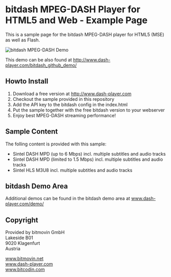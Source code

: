 # bitdash MPEG-DASH Player for HTML5 and Web - Example Page

This is a sample page for the bitdash MPEG-DASH player for HTML5 (MSE) as well as Flash. 

![bitdash MPEG-DASH Demo](https://raw.githubusercontent.com/slederer/bitdash/master/screenshot.png "bitdash MPEG-DASH Demo Page")

This demo can be also found at http://www.dash-player.com/bitdash_github_demo/ 

## Howto Install

1. Download a free version at http://www.dash-player.com
2. Checkout the sample provided in this repository
3. Add the API key to the bitdash config in the index.html
4. Put the sample together with the free bitdash version to your webserver
5. Enjoy best MPEG-DASH streaming performance! 

## Sample Content

The folling content is provided with this sample: 
* Sintel DASH MPD (up to 6 Mbps) incl. multiple subtitles and audio tracks
* Sintel DASH MPD (limited to 1.5 Mbps) incl. multiple subtitles and audio tracks
* Sintel HLS M3U8 incl. multiple subtitles and audio tracks

## bitdash Demo Area

Additional demos can be found in the bitdash demo area at www.dash-player.com/demo/

## Copyright

Provided by bitmovin GmbH <br>
Lakeside B01<br>
9020 Klagenfurt<br>
Austria<br>

www.bitmovin.net<br>
www.dash-player.com<br>
www.bitcodin.com<br>
